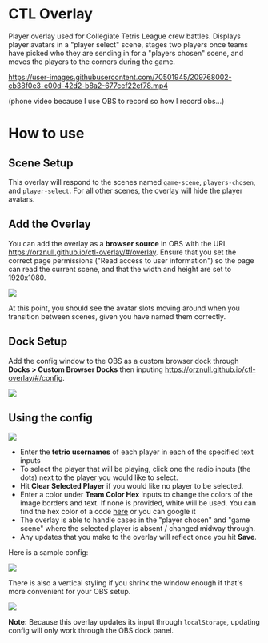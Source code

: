 # CTL Overlay

Player overlay used for Collegiate Tetris League crew battles. Displays player avatars in a "player select" scene, stages two players once teams have picked who they are sending in for a "players chosen" scene, and moves the players to the corners during the game.

https://user-images.githubusercontent.com/70501945/209768002-cb38f0e3-e00d-42d2-b8a2-677cef22ef78.mp4

(phone video because I use OBS to record so how I record obs...)

# How to use

## Scene Setup

This overlay will respond to the scenes named `game-scene`, `players-chosen`, and `player-select`. For all other scenes, the overlay will hide the player avatars.

## Add the Overlay

You can add the overlay as a **browser source** in OBS with the URL https://orznull.github.io/ctl-overlay/#/overlay. Ensure that you set the correct page permissions ("Read access to user information") so the page can read the current scene, and that the width and height are set to 1920x1080.

![](https://i.imgur.com/c5HqmXe.png)

At this point, you should see the avatar slots moving around when you transition between scenes, given you have named them correctly.

## Dock Setup

Add the config window to the OBS as a custom browser dock through **Docks > Custom Browser Docks** then inputing https://orznull.github.io/ctl-overlay/#/config.

![](https://i.imgur.com/6Fmkdug.png)

## Using the config

![](https://i.imgur.com/eudtUhl.png) 

- Enter the **tetrio usernames** of each player in each of the specified text inputs
- To select the player that will be playing, click one the radio inputs (the dots) next to the player you would like to select.
- Hit **Clear Selected Player** if you would like no player to be selected.
- Enter a color under **Team Color Hex** inputs to change the colors of the image borders and text. If none is provided, white will be used. You can find the hex color of a code [here](https://rgbacolorpicker.com/hex-color-picker) or you can google it 
- The overlay is able to handle cases in the "player chosen" and "game scene" where the selected player is absent / changed midway through.
- Any updates that you make to the overlay will reflect once you hit **Save**. 

Here is a sample config:

![](https://i.imgur.com/EhqRDkG.png)

There is also a vertical styling if you shrink the window enough if that's more convenient for your OBS setup.

![](https://imgur.com/4W9AwDu.png)

**Note:** Because this overlay updates its input through `localStorage`, updating config will only work through the OBS dock panel.
